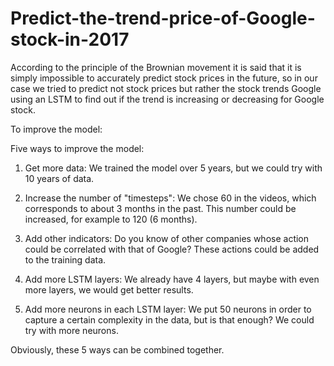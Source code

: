 # Predict-the-trend-price-of-Google-stock-in-2017
According to the principle of the Brownian movement it is said that it is simply impossible to accurately predict stock prices in the future, so in our case we tried to predict not stock prices but rather the stock trends Google using an LSTM to find out if the trend is increasing or decreasing for Google stock.


To improve the model:

Five ways to improve the model:

1. Get more data: We trained the model over 5 years, but we could try with 10 years of data.

2. Increase the number of "timesteps": We chose 60 in the videos, which corresponds to about 3 months in the past. This number could be increased, for example to 120 (6 months).

3. Add other indicators: Do you know of other companies whose action could be correlated with that of Google? These actions could be added to the training data.

4. Add more LSTM layers: We already have 4 layers, but maybe with even more layers, we would get better results.

5. Add more neurons in each LSTM layer: We put 50 neurons in order to capture a certain complexity in the data, but is that enough? We could try with more neurons.

Obviously, these 5 ways can be combined together.
